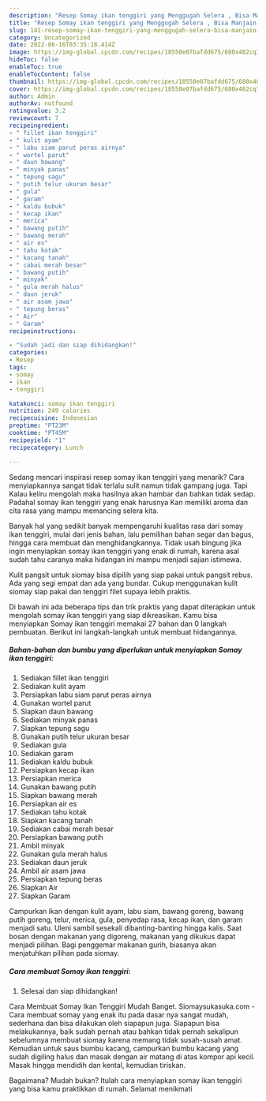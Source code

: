 ```yaml
---
description: "Resep Somay ikan tenggiri yang Menggugah Selera , Bisa Manjain Lidah"
title: "Resep Somay ikan tenggiri yang Menggugah Selera , Bisa Manjain Lidah"
slug: 141-resep-somay-ikan-tenggiri-yang-menggugah-selera-bisa-manjain-lidah
category: Uncategorized
date: 2022-06-16T03:35:18.414Z
image: https://img-global.cpcdn.com/recipes/18550e07bafdd675/680x482cq70/somay-ikan-tenggiri-foto-resep-utama.jpg
hideToc: false
enableToc: true
enableTocContent: false
thumbnail: https://img-global.cpcdn.com/recipes/18550e07bafdd675/680x482cq70/somay-ikan-tenggiri-foto-resep-utama.jpg
cover: https://img-global.cpcdn.com/recipes/18550e07bafdd675/680x482cq70/somay-ikan-tenggiri-foto-resep-utama.jpg
author: Admin
authorAv: notfound
ratingvalue: 3.2
reviewcount: 7
recipeingredient:
- " fillet ikan tenggiri"
- " kulit ayam"
- " labu siam parut peras airnya"
- " wortel parut"
- " daun bawang"
- " minyak panas"
- " tepung sagu"
- " putih telur ukuran besar"
- " gula"
- " garam"
- " kaldu bubuk"
- " kecap ikan"
- " merica"
- " bawang putih"
- " bawang merah"
- " air es"
- " tahu kotak"
- " kacang tanah"
- " cabai merah besar"
- " bawang putih"
- " minyak"
- " gula merah halus"
- " daun jeruk"
- " air asam jawa"
- " tepung beras"
- " Air"
- " Garam"
recipeinstructions:

- "Sudah jadi dan siap dihidangkan!"
categories:
- Resep
tags:
- somay
- ikan
- tenggiri

katakunci: somay ikan tenggiri 
nutrition: 249 calories
recipecuisine: Indonesian
preptime: "PT23M"
cooktime: "PT45M"
recipeyield: "1"
recipecategory: Lunch

---
```



Sedang mencari inspirasi resep somay ikan tenggiri yang menarik? Cara menyiapkannya sangat tidak terlalu sulit namun tidak gampang juga. Tapi Kalau keliru mengolah maka hasilnya akan hambar dan bahkan tidak sedap. Padahal somay ikan tenggiri yang enak harusnya Kan memiliki aroma dan cita rasa yang mampu memancing selera kita.


Banyak hal yang sedikit banyak mempengaruhi kualitas rasa dari somay ikan tenggiri, mulai dari jenis bahan, lalu pemilihan bahan segar dan bagus, hingga cara membuat dan menghidangkannya. Tidak usah bingung jika ingin menyiapkan somay ikan tenggiri yang enak di rumah, karena asal sudah tahu caranya maka hidangan ini mampu menjadi sajian istimewa.

Kulit pangsit untuk siomay bisa dipilih yang siap pakai untuk pangsit rebus. Ada yang segi empat dan ada yang bundar. Cukup menggunakan kulit siomay siap pakai dan tenggiri filet supaya lebih praktis.


Di bawah ini ada beberapa tips dan trik praktis yang dapat diterapkan untuk mengolah somay ikan tenggiri yang siap dikreasikan. Kamu bisa menyiapkan Somay ikan tenggiri memakai 27 bahan dan 0 langkah pembuatan. Berikut ini langkah-langkah untuk membuat hidangannya.

<!--inarticleads1-->

##### Bahan-bahan dan bumbu yang diperlukan untuk menyiapkan Somay ikan tenggiri:

1. Sediakan  fillet ikan tenggiri
1. Sediakan  kulit ayam
1. Persiapkan  labu siam parut peras airnya
1. Gunakan  wortel parut
1. Siapkan  daun bawang
1. Sediakan  minyak panas
1. Siapkan  tepung sagu
1. Gunakan  putih telur ukuran besar
1. Sediakan  gula
1. Sediakan  garam
1. Sediakan  kaldu bubuk
1. Persiapkan  kecap ikan
1. Persiapkan  merica
1. Gunakan  bawang putih
1. Siapkan  bawang merah
1. Persiapkan  air es
1. Sediakan  tahu kotak
1. Siapkan  kacang tanah
1. Sediakan  cabai merah besar
1. Persiapkan  bawang putih
1. Ambil  minyak
1. Gunakan  gula merah halus
1. Sediakan  daun jeruk
1. Ambil  air asam jawa
1. Persiapkan  tepung beras
1. Siapkan  Air
1. Siapkan  Garam


Campurkan ikan dengan kulit ayam, labu siam, bawang goreng, bawang putih goreng, telur, merica, gula, penyedap rasa, kecap ikan, dan garam menjadi satu. Uleni sambil sesekali dibanting-banting hingga kalis. Saat bosan dengan makanan yang digoreng, makanan yang dikukus dapat menjadi pilihan. Bagi penggemar makanan gurih, biasanya akan menjatuhkan pilihan pada siomay. 

<!--inarticleads2-->

##### Cara membuat Somay ikan tenggiri:


1. Selesai dan siap dihidangkan!

Cara Membuat Somay Ikan Tenggiri Mudah Banget. Siomaysukasuka.com - Cara membuat somay yang enak itu pada dasar nya sangat mudah, sederhana dan bisa dilakukan oleh siapapun juga. Siapapun bisa melakukannya, baik sudah pernah atau bahkan tidak pernah sekalipun sebelumnya membuat siomay karena memang tidak susah-susah amat. Kemudian untuk saus bumbu kacang, campurkan bumbu kacang yang sudah digiling halus dan masak dengan air matang di atas kompor api kecil. Masak hingga mendidih dan kental, kemudian tiriskan. 

Bagaimana? Mudah bukan? Itulah cara menyiapkan somay ikan tenggiri yang bisa kamu praktikkan di rumah. Selamat menikmati
